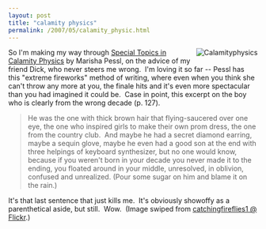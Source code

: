 ```yaml
---
layout: post
title: "calamity physics"
permalink: /2007/05/calamity_physic.html
---
```


<p><img border="0" src="http://sippey.typepad.com/photos/uncategorized/2007/05/16/calamityphysics.jpg" title="Calamityphysics" alt="Calamityphysics" style="margin: 0px 0px 5px 5px; float: right;" />
So I'm making my way through <a href="http://www.amazon.com/exec/obidos/ASIN/067003777X/statingtheobviou">Special Topics in Calamity Physics</a> by Marisha Pessl, on the advice of my friend Dick, who never steers me wrong.&nbsp; I'm loving it so far -- Pessl has this &quot;extreme fireworks&quot; method of writing, where even when you think she can't throw any more at you, the finale hits and it's even more spectacular than you had imagined it could be.&nbsp; Case in point, this excerpt on the boy who is clearly from the wrong decade (p. 127).</p><blockquote><p>He was the one with thick brown hair that flying-saucered over one eye, the one who inspired girls to make their own prom dress, the one from the country club.&nbsp; And maybe he had a secret diamond earring, maybe a sequin glove, maybe he even had a good son at the end with three helpings of keyboard synthesizer, but no one would know, because if you weren't born in your decade you never made it to the ending, you floated around in your middle, unresolved, in oblivion, confused and unrealized. (Pour some sugar on him and blame it on the rain.)</p></blockquote><p>It's that last sentence that just kills me.&nbsp; It's obviously showoffy as a parenthetical aside, but still.&nbsp; Wow.&nbsp; (Image swiped from <a href="http://www.flickr.com/photos/catchingfireflies/235979187/">catchingfireflies1 @ Flickr</a>.)</p>


